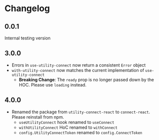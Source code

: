 # Changelog

## 0.0.1

Internal testing version

## 3.0.0

- Errors in `use-utility-connect` now return a consistent `Error` object
- `with-utility-connect` now matches the current implementation of `use-utility-connect`
  - **Breaking Change**: The `ready` prop is no longer passed down by the HOC. Please use `loading` instead.

## 4.0.0

- Renamed the package from `utility-connect-react` to `connect-react`. Please reinstall from npm.
  - `useUtilityConnect` hook renamed to `useConnect`
  - `withUtilityConnect` HoC renamed to `withConnect`
  - `config.UtilityConnectToken` renamed to `config.ConnectToken`
